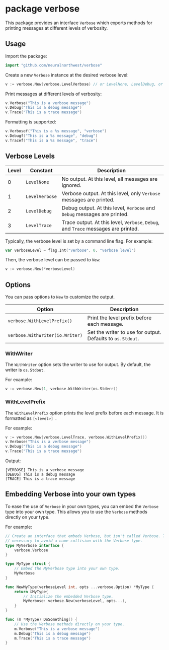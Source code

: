 # package verbose

This package provides an interface `Verbose` which exports methods for printing
messages at different levels of verbosity.

## Usage

Import the package:

```go
import "github.com/neuralnorthwest/verbose"
```

Create a new `Verbose` instance at the desired verbose level:

```go
v := verbose.New(verbose.LevelVerbose) // or LevelNone, LevelDebug, or LevelTrace
```

Print messages at different levels of verbosity:

```go
v.Verbose("This is a verbose message")
v.Debug("This is a debug message")
v.Trace("This is a trace message")
```

Formatting is supported:

```go
v.Verbosef("This is a %s message", "verbose")
v.Debugf("This is a %s message", "debug")
v.Tracef("This is a %s message", "trace")
```

## Verbose Levels

| Level | Constant       | Description                                                                        |
|-------|----------------|------------------------------------------------------------------------------------|
| 0     | `LevelNone`    | No output. At this level, all messages are ignored.                                |
| 1     | `LevelVerbose` | Verbose output. At this level, only `Verbose` messages are printed.                |
| 2     | `LevelDebug`   | Debug output. At this level, `Verbose` and `Debug` messages are printed.           |
| 3     | `LevelTrace`   | Trace output. At this level, `Verbose`, `Debug`, and `Trace` messages are printed. |

Typically, the verbose level is set by a command line flag. For example:

```go
var verboseLevel = flag.Int("verbose", 0, "verbose level")
```

Then, the verbose level can be passed to `New`:

```go
v := verbose.New(*verboseLevel)
```

## Options

You can pass options to `New` to customize the output.

| Option                          | Description                                                |
|---------------------------------|------------------------------------------------------------|
| `verbose.WithLevelPrefix()`     | Print the level prefix before each message.                |
| `verbose.WithWriter(io.Writer)` | Set the writer to use for output. Defaults to `os.Stdout`. |

### WithWriter

The `WithWriter` option sets the writer to use for output. By default, the
writer is `os.Stdout`.

For example:

```go
v := verbose.New(1, verbose.WithWriter(os.Stderr))
```

### WithLevelPrefix

The `WithLevelPrefix` option prints the level prefix before each message. It
is formatted as `[<level>] `.

For example:

```go
v := verbose.New(verbose.LevelTrace, verbose.WithLevelPrefix())
v.Verbose("This is a verbose message")
v.Debug("This is a debug message")
v.Trace("This is a trace message")
```

Output:

```
[VERBOSE] This is a verbose message
[DEBUG] This is a debug message
[TRACE] This is a trace message
```

## Embedding Verbose into your own types

To ease the use of `Verbose` in your own types, you can embed the `Verbose`
type into your own type. This allows you to use the `Verbose` methods directly
on your type.

For example:

```go
// Create an interface that embeds Verbose, but isn't called Verbose. This is
// necessary to avoid a name collision with the Verbose type.
type MyVerbose interface {
    verbose.Verbose
}

type MyType struct {
    // Embed the MyVerbose type into your own type.
    MyVerbose
}

func NewMyType(verboseLevel int, opts ...verbose.Option) *MyType {
    return &MyType{
        // Initialize the embedded Verbose type.
        MyVerbose: verbose.New(verboseLevel, opts...),
    }
}

func (m *MyType) DoSomething() {
    // Use the Verbose methods directly on your type.
    m.Verbose("This is a verbose message")
    m.Debug("This is a debug message")
    m.Trace("This is a trace message")
}
```
